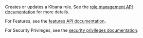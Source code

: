 Creates or updates a Kibana role. See the [role management API documentation](https://www.elastic.co/guide/en/kibana/master/role-management-api-put.html) for more details.

For Features, see the [features API documentation](https://www.elastic.co/guide/en/kibana/current/features-api-get.html).

For Security Privileges, see the [security privileges documentation](https://www.elastic.co/guide/en/elasticsearch/reference/current/security-privileges.html).
